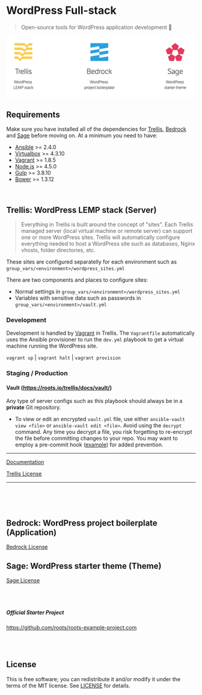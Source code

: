 # WordPress Full-stack

> Open-source tools for WordPress application development 🚀

<p align="center">
  <a href="https://roots.io">
    <img src=".github/roots-hero.png" style="width: 600px" />
  </a>
</p>

## Requirements

Make sure you have installed all of the dependencies for [Trellis](https://github.com/roots/trellis#requirements), [Bedrock](https://github.com/roots/bedrock#requirements) and [Sage](https://github.com/roots/sage#requirements) before moving on. At a minimum you need to have:

* [Ansible](http://docs.ansible.com/ansible/intro_installation.html#latest-releases-via-pip) >= 2.4.0
* [Virtualbox](https://www.virtualbox.org/wiki/Downloads) >= 4.3.10
* [Vagrant](https://www.vagrantup.com/downloads.html) >= 1.8.5
* [Node.js](http://nodejs.org/) >= 4.5.0
* [Gulp](https://github.com/gulpjs/gulp/blob/master/docs/getting-started.md) >= 3.8.10
* [Bower](https://github.com/bower/bower/blob/master/README.md#install) >= 1.3.12



<br />



## Trellis: WordPress LEMP stack (Server)

> Everything in Trellis is built around the concept of "sites". Each Trellis managed server (local virtual machine or remote server) can support one or more WordPress sites. Trellis will automatically configure everything needed to host a WordPress site such as databases, Nginx vhosts, folder directories, etc.

These sites are configured separatelly for each environment such as `group_vars/<environment>/wordpress_sites.yml`

There are two components and places to configure sites:

- Normal settings in `group_vars/<environment>/wordpress_sites.yml`
- Variables with sensitive data such as passwords in `group_vars/<environment>/vault.yml`

### Development

Development is handled by [Vagrant](https://www.vagrantup.com/) in Trellis. The `Vagrantfile` automatically uses the Ansible provisioner to run the `dev.yml` playbook to get a virtual machine running the WordPress site.

`vagrant up` | `vagrant halt` | `vagrant provision`

### Staging / Production

#### Vault (https://roots.io/trellis/docs/vault/)
Any type of server configs such as this playbook should always be in a __private__ Git repository.

- To view or edit an encrypted `vault.yml` file, use either `ansible-vault view <file>` or `ansible-vault edit <file>`. Avoid using the `decrypt` command. Any time you decrypt a file, you risk forgetting to re-encrypt the file before committing changes to your repo. You may want to employ a pre-commit hook ([example](https://www.reinteractive.net/posts/167-ansible-real-life-good-practices)) for added prevention.

---

[Documentation](https://roots.io/trellis/docs/)

[Trellis License](https://github.com/roots/trellis/blob/master/LICENSE.md)

---





<br><br><br>

## Bedrock: WordPress project boilerplate (Application)

[Bedrock License](https://github.com/roots/bedrock/blob/master/LICENSE.md)



## Sage: WordPress starter theme (Theme)

[Sage License](https://github.com/roots/sage/blob/master/LICENSE.md)



<br /> <br />

##### Official Starter Project

https://github.com/roots/roots-example-project.com

<br /> <br />

## License
This is free software; you can redistribute it and/or modify it under the terms of the MIT license. See [LICENSE](LICENSE) for details.
